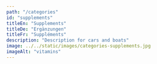 ```yaml
---
path: "/categories"
id: "supplements"
titleEn: "Supplements"
titleDe: "Ergänzungen"
titleFr: "Suppléments"
description: "Description for cars and boats"
image: ../../static/images/categories-supplements.jpg
imageAlt: "vitamins"
---
```

